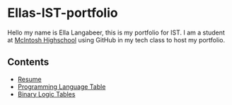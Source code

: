 # Ellas-IST-portfolio
Hello my name is Ella Langabeer, this is my portfolio for IST. I am a student at [McIntosh Highschool](https://www.fcboe.org/mhs) using GitHub in my tech class to host my portfolio.

## Contents
- [Resume](RESUME.md)
- [Programming Language Table](PROGRAMING-LANGUAGE.md)
- [Binary Logic Tables](Binary-Logic.md)
